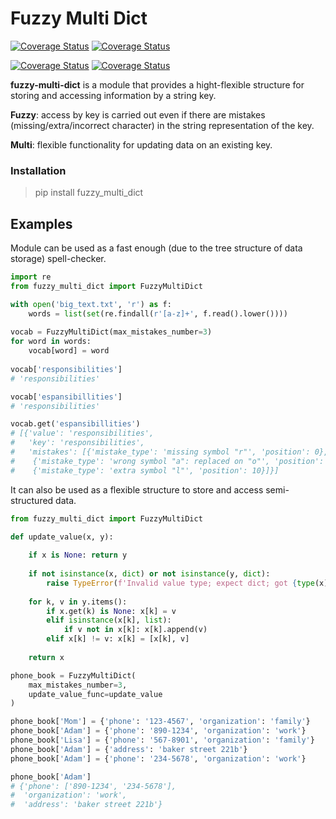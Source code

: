# Fuzzy Multi Dict

[![Coverage Status](https://img.shields.io/badge/%20Python%20Versions-%3E%3D3.9-informational)](https://pypi.org/project/fuzzy_multi_dict/)
[![Coverage Status](https://coveralls.io/repos/github/SemioTricks/fuzzy-multi-dict/badge.svg?branch=feature/initial)](https://coveralls.io/github/SemioTricks/fuzzy-multi-dict?branch=feature/initial)

[![Coverage Status](https://img.shields.io/badge/Version-0.0.1-informational)](https://pypi.org/project/fuzzy_multi_dict/)
[![Coverage Status](https://img.shields.io/badge/Docs-passed-green)](https://github.com/SemioTricks/fuzzy-multi-dict/tree/main/docs)

**fuzzy-multi-dict** is a module that provides a hight-flexible structure for storing 
and accessing information by a string key.

**Fuzzy**: access by key is carried out even if there are mistakes 
(missing/extra/incorrect character) in the string representation of the key.

**Multi**: flexible functionality for updating data on an existing key.


### Installation

> pip install fuzzy_multi_dict

## Examples

Module can be used as a fast enough (due to the tree structure of data storage)
spell-checker.

```python
import re
from fuzzy_multi_dict import FuzzyMultiDict

with open('big_text.txt', 'r') as f:
    words = list(set(re.findall(r'[a-z]+', f.read().lower())))
    
vocab = FuzzyMultiDict(max_mistakes_number=3)
for word in words:
    vocab[word] = word
    
vocab['responsibilities']
# 'responsibilities'

vocab['espansibillities']
# 'responsibilities'

vocab.get('espansibillities')
# [{'value': 'responsibilities',
#   'key': 'responsibilities',
#   'mistakes': [{'mistake_type': 'missing symbol "r"', 'position': 0},
#    {'mistake_type': 'wrong symbol "a": replaced on "o"', 'position': 3},
#    {'mistake_type': 'extra symbol "l"', 'position': 10}]}]
```

It can also be used as a flexible structure to store and access semi-structured data.

```python
from fuzzy_multi_dict import FuzzyMultiDict

def update_value(x, y):
    
    if x is None: return y
    
    if not isinstance(x, dict) or not isinstance(y, dict):
        raise TypeError(f'Invalid value type; expect dict; got {type(x)} and {type(y)}')
        
    for k, v in y.items():
        if x.get(k) is None: x[k] = v
        elif isinstance(x[k], list):
            if v not in x[k]: x[k].append(v)
        elif x[k] != v: x[k] = [x[k], v]
            
    return x

phone_book = FuzzyMultiDict(
    max_mistakes_number=3, 
    update_value_func=update_value
)

phone_book['Mom'] = {'phone': '123-4567', 'organization': 'family'}
phone_book['Adam'] = {'phone': '890-1234', 'organization': 'work'}
phone_book['Lisa'] = {'phone': '567-8901', 'organization': 'family'}
phone_book['Adam'] = {'address': 'baker street 221b'}
phone_book['Adam'] = {'phone': '234-5678', 'organization': 'work'}

phone_book['Adam']
# {'phone': ['890-1234', '234-5678'],
#  'organization': 'work',
#  'address': 'baker street 221b'}
```